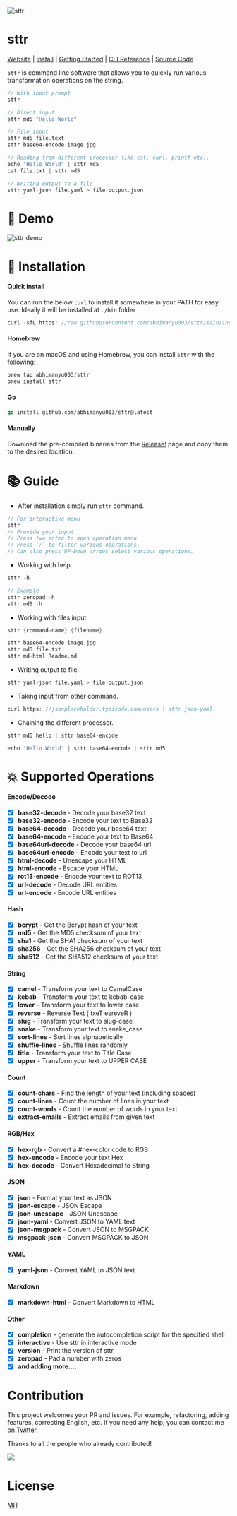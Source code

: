 ![sttr](./media/banner.png)

# sttr

[Website](https://abhimanyu003.github.io/sttr/)
| [Install](https://github.com/abhimanyu003/sttr#battery-installation)
| [Getting Started](https://github.com/abhimanyu003/sttr#books-guide)
| [CLI Reference](https://abhimanyu003.github.io/sttr/cli/sttr/)
| [Source Code](https://github.com/abhimanyu003/sttr)

`sttr` is command line software that allows you to quickly run various transformation operations on the string.

```go
// With input prompt
sttr

// Direct input
sttr md5 "Hello World"

// File input
sttr md5 file.text
sttr base64-encode image.jpg

// Reading from different processor like cat, curl, printf etc..
echo "Hello World" | sttr md5
cat file.txt | sttr md5

// Writing output to a file
sttr yaml-json file.yaml > file-output.json
```

# :movie_camera: Demo

![sttr demo](./media/demo.gif)

# :battery: Installation

#### Quick install

You can run the below `curl` to install it somewhere in your PATH for easy use. Ideally it will be installed at `./bin`
folder

```go
curl -sfL https: //raw.githubusercontent.com/abhimanyu003/sttr/main/install.sh | sh
```

#### Homebrew

If you are on macOS and using Homebrew, you can install `sttr` with the following:

```go
brew tap abhimanyu003/sttr
brew install sttr
```

#### Go

```go
go install github.com/abhimanyu003/sttr@latest
```

#### Manually

Download the pre-compiled binaries from the [Release!](https://github.com/abhimanyu003/sttr/releases) page and copy them
to the desired location.

# :books: Guide

* After installation simply run `sttr` command.

```go
// For interactive menu
sttr
// Provide your input
// Press two enter to open operation menu
// Press `/` to filter various operations.
// Can also press UP-Down arrows select various operations.
```

* Working with help.

```go
sttr -h

// Example
sttr zeropad -h
sttr md5 -h
```

* Working with files input.

```go
sttr {command-name} {filename}

sttr base64-encode image.jpg
sttr md5 file.txt
sttr md-html Readme.md
```

* Writing output to file.

```go
sttr yaml-json file.yaml > file-output.json
```

* Taking input from other command.

```go
curl https: //jsonplaceholder.typicode.com/users | sttr json-yaml
```

* Chaining the different processor.

```go
sttr md5 hello | sttr base64-encode

echo "Hello World" | sttr base64-encode | sttr md5
```

# :boom: Supported Operations

#### Encode/Decode

- [x] **base32-decode** - Decode your base32 text
- [x] **base32-encode** - Encode your text to Base32
- [x] **base64-decode** - Decode your base64 text
- [x] **base64-encode** - Encode your text to Base64
- [x] **base64url-decode** - Decode your base64 url
- [x] **base64url-encode** - Encode your text to url
- [x] **html-decode** - Unescape your HTML
- [x] **html-encode** - Escape your HTML
- [x] **rot13-encode** - Encode your text to ROT13
- [x] **url-decode** - Decode URL entities
- [x] **url-encode** - Encode URL entities

#### Hash

- [x] **bcrypt** - Get the Bcrypt hash of your text
- [x] **md5** - Get the MD5 checksum of your text
- [x] **sha1** - Get the SHA1 checksum of your text
- [x] **sha256** - Get the SHA256 checksum of your text
- [x] **sha512** - Get the SHA512 checksum of your text

#### String

- [x] **camel** - Transform your text to CamelCase
- [x] **kebab** - Transform your text to kebab-case
- [x] **lower** - Transform your text to lower case
- [x] **reverse** - Reverse Text ( txeT esreveR )
- [x] **slug** - Transform your text to slug-case
- [x] **snake** - Transform your text to snake_case
- [x] **sort-lines** - Sort lines alphabetically
- [x] **shuffle-lines** - Shuffle lines randomly
- [x] **title** - Transform your text to Title Case
- [x] **upper** - Transform your text to UPPER CASE

#### Count

- [x] **count-chars** - Find the length of your text (including spaces)
- [x] **count-lines** - Count the number of lines in your text
- [x] **count-words** - Count the number of words in your text
- [x] **extract-emails** - Extract emails from given text

#### RGB/Hex

- [x] **hex-rgb** - Convert a #hex-color code to RGB
- [x] **hex-encode** - Encode your text Hex
- [x] **hex-decode** - Convert Hexadecimal to String

#### JSON

- [x] **json** - Format your text as JSON
- [x] **json-escape** - JSON Escape
- [x] **json-unescape** - JSON Unescape
- [x] **json-yaml** - Convert JSON to YAML text
- [x] **json-msgpack** - Convert JSON to MSGPACK
- [x] **msgpack-json** - Convert MSGPACK to JSON

#### YAML

- [x] **yaml-json** - Convert YAML to JSON text

#### Markdown

- [x] **markdown-html** - Convert Markdown to HTML

#### Other

- [x] **completion** - generate the autocompletion script for the specified shell
- [x] **interactive** - Use sttr in interactive mode
- [x] **version** - Print the version of sttr
- [x] **zeropad** - Pad a number with zeros
- [x] **and adding more....**

# Contribution

This project welcomes your PR and issues. For example, refactoring, adding features, correcting English, etc. If you
need any help, you can contact me on [Twitter](https://twitter.com/abhimanyu003).

Thanks to all the people who already contributed!

<a href="https://github.com/abhimanyu003/sttr/graphs/contributors">
  <img src="https://contributors-img.web.app/image?repo=abhimanyu003/sttr" />
</a>

# License

[MIT](./LICENSE)
